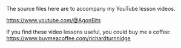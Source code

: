The source files here are to accompany my YouTube lesson videos.

https://www.youtube.com/@AgonBits

If you find these video lessons useful, you could buy me a coffee:
https://www.buymeacoffee.com/richardturnnidge

